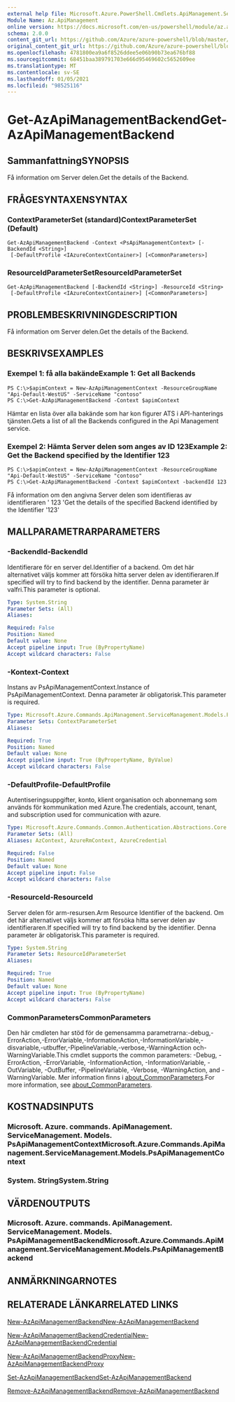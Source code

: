 ```yaml
---
external help file: Microsoft.Azure.PowerShell.Cmdlets.ApiManagement.ServiceManagement.dll-Help.xml
Module Name: Az.ApiManagement
online version: https://docs.microsoft.com/en-us/powershell/module/az.apimanagement/get-azapimanagementbackend
schema: 2.0.0
content_git_url: https://github.com/Azure/azure-powershell/blob/master/src/ApiManagement/ApiManagement/help/Get-AzApiManagementBackend.md
original_content_git_url: https://github.com/Azure/azure-powershell/blob/master/src/ApiManagement/ApiManagement/help/Get-AzApiManagementBackend.md
ms.openlocfilehash: 4781800ea9a6f8526ddee5e06b90b73ea676bf88
ms.sourcegitcommit: 68451baa389791703e666d95469602c5652609ee
ms.translationtype: MT
ms.contentlocale: sv-SE
ms.lasthandoff: 01/05/2021
ms.locfileid: "98525116"
---
```

# <span data-ttu-id="375f8-101">Get-AzApiManagementBackend</span><span class="sxs-lookup"><span data-stu-id="375f8-101">Get-AzApiManagementBackend</span></span>

## <span data-ttu-id="375f8-102">Sammanfattning</span><span class="sxs-lookup"><span data-stu-id="375f8-102">SYNOPSIS</span></span>
<span data-ttu-id="375f8-103">Få information om Server delen.</span><span class="sxs-lookup"><span data-stu-id="375f8-103">Get the details of the Backend.</span></span>

## <span data-ttu-id="375f8-104">FRÅGESYNTAXEN</span><span class="sxs-lookup"><span data-stu-id="375f8-104">SYNTAX</span></span>

### <span data-ttu-id="375f8-105">ContextParameterSet (standard)</span><span class="sxs-lookup"><span data-stu-id="375f8-105">ContextParameterSet (Default)</span></span>
```
Get-AzApiManagementBackend -Context <PsApiManagementContext> [-BackendId <String>]
 [-DefaultProfile <IAzureContextContainer>] [<CommonParameters>]
```

### <span data-ttu-id="375f8-106">ResourceIdParameterSet</span><span class="sxs-lookup"><span data-stu-id="375f8-106">ResourceIdParameterSet</span></span>
```
Get-AzApiManagementBackend [-BackendId <String>] -ResourceId <String>
 [-DefaultProfile <IAzureContextContainer>] [<CommonParameters>]
```

## <span data-ttu-id="375f8-107">PROBLEMBESKRIVNING</span><span class="sxs-lookup"><span data-stu-id="375f8-107">DESCRIPTION</span></span>
<span data-ttu-id="375f8-108">Få information om Server delen.</span><span class="sxs-lookup"><span data-stu-id="375f8-108">Get the details of the Backend.</span></span>

## <span data-ttu-id="375f8-109">BESKRIVS</span><span class="sxs-lookup"><span data-stu-id="375f8-109">EXAMPLES</span></span>

### <span data-ttu-id="375f8-110">Exempel 1: få alla bakände</span><span class="sxs-lookup"><span data-stu-id="375f8-110">Example 1: Get all Backends</span></span>
```
PS C:\>$apimContext = New-AzApiManagementContext -ResourceGroupName "Api-Default-WestUS" -ServiceName "contoso"
PS C:\>Get-AzApiManagementBackend -Context $apimContext
```

<span data-ttu-id="375f8-111">Hämtar en lista över alla bakände som har kon figurer ATS i API-hanterings tjänsten.</span><span class="sxs-lookup"><span data-stu-id="375f8-111">Gets a list of all the Backends configured in the Api Management service.</span></span>

### <span data-ttu-id="375f8-112">Exempel 2: Hämta Server delen som anges av ID 123</span><span class="sxs-lookup"><span data-stu-id="375f8-112">Example 2: Get the Backend specified by the Identifier 123</span></span>
```
PS C:\>$apimContext = New-AzApiManagementContext -ResourceGroupName "Api-Default-WestUS" -ServiceName "contoso"
PS C:\>Get-AzApiManagementBackend -Context $apimContext -backendId 123
```

<span data-ttu-id="375f8-113">Få information om den angivna Server delen som identifieras av identifieraren ' 123 '</span><span class="sxs-lookup"><span data-stu-id="375f8-113">Get the details of the specified Backend identified by the Identifier '123'</span></span>

## <span data-ttu-id="375f8-114">MALLPARAMETRAR</span><span class="sxs-lookup"><span data-stu-id="375f8-114">PARAMETERS</span></span>

### <span data-ttu-id="375f8-115">-BackendId</span><span class="sxs-lookup"><span data-stu-id="375f8-115">-BackendId</span></span>
<span data-ttu-id="375f8-116">Identifierare för en server del.</span><span class="sxs-lookup"><span data-stu-id="375f8-116">Identifier of a backend.</span></span>
<span data-ttu-id="375f8-117">Om det här alternativet väljs kommer att försöka hitta server delen av identifieraren.</span><span class="sxs-lookup"><span data-stu-id="375f8-117">If specified will try to find backend by the identifier.</span></span>
<span data-ttu-id="375f8-118">Denna parameter är valfri.</span><span class="sxs-lookup"><span data-stu-id="375f8-118">This parameter is optional.</span></span>

```yaml
Type: System.String
Parameter Sets: (All)
Aliases:

Required: False
Position: Named
Default value: None
Accept pipeline input: True (ByPropertyName)
Accept wildcard characters: False
```

### <span data-ttu-id="375f8-119">-Kontext</span><span class="sxs-lookup"><span data-stu-id="375f8-119">-Context</span></span>
<span data-ttu-id="375f8-120">Instans av PsApiManagementContext.</span><span class="sxs-lookup"><span data-stu-id="375f8-120">Instance of PsApiManagementContext.</span></span>
<span data-ttu-id="375f8-121">Denna parameter är obligatorisk.</span><span class="sxs-lookup"><span data-stu-id="375f8-121">This parameter is required.</span></span>

```yaml
Type: Microsoft.Azure.Commands.ApiManagement.ServiceManagement.Models.PsApiManagementContext
Parameter Sets: ContextParameterSet
Aliases:

Required: True
Position: Named
Default value: None
Accept pipeline input: True (ByPropertyName, ByValue)
Accept wildcard characters: False
```

### <span data-ttu-id="375f8-122">-DefaultProfile</span><span class="sxs-lookup"><span data-stu-id="375f8-122">-DefaultProfile</span></span>
<span data-ttu-id="375f8-123">Autentiseringsuppgifter, konto, klient organisation och abonnemang som används för kommunikation med Azure.</span><span class="sxs-lookup"><span data-stu-id="375f8-123">The credentials, account, tenant, and subscription used for communication with azure.</span></span>

```yaml
Type: Microsoft.Azure.Commands.Common.Authentication.Abstractions.Core.IAzureContextContainer
Parameter Sets: (All)
Aliases: AzContext, AzureRmContext, AzureCredential

Required: False
Position: Named
Default value: None
Accept pipeline input: False
Accept wildcard characters: False
```

### <span data-ttu-id="375f8-124">-ResourceId</span><span class="sxs-lookup"><span data-stu-id="375f8-124">-ResourceId</span></span>
<span data-ttu-id="375f8-125">Server delen för arm-resursen.</span><span class="sxs-lookup"><span data-stu-id="375f8-125">Arm Resource Identifier of the backend.</span></span> <span data-ttu-id="375f8-126">Om det här alternativet väljs kommer att försöka hitta server delen av identifieraren.</span><span class="sxs-lookup"><span data-stu-id="375f8-126">If specified will try to find backend by the identifier.</span></span> <span data-ttu-id="375f8-127">Denna parameter är obligatorisk.</span><span class="sxs-lookup"><span data-stu-id="375f8-127">This parameter is required.</span></span>

```yaml
Type: System.String
Parameter Sets: ResourceIdParameterSet
Aliases:

Required: True
Position: Named
Default value: None
Accept pipeline input: True (ByPropertyName)
Accept wildcard characters: False
```

### <span data-ttu-id="375f8-128">CommonParameters</span><span class="sxs-lookup"><span data-stu-id="375f8-128">CommonParameters</span></span>
<span data-ttu-id="375f8-129">Den här cmdleten har stöd för de gemensamma parametrarna:-debug,-ErrorAction,-ErrorVariable,-InformationAction,-InformationVariable,-disvariable,-utbuffer,-PipelineVariable,-verbose,-WarningAction och-WarningVariable.</span><span class="sxs-lookup"><span data-stu-id="375f8-129">This cmdlet supports the common parameters: -Debug, -ErrorAction, -ErrorVariable, -InformationAction, -InformationVariable, -OutVariable, -OutBuffer, -PipelineVariable, -Verbose, -WarningAction, and -WarningVariable.</span></span> <span data-ttu-id="375f8-130">Mer information finns i [about_CommonParameters](http://go.microsoft.com/fwlink/?LinkID=113216).</span><span class="sxs-lookup"><span data-stu-id="375f8-130">For more information, see [about_CommonParameters](http://go.microsoft.com/fwlink/?LinkID=113216).</span></span>

## <span data-ttu-id="375f8-131">KOSTNADS</span><span class="sxs-lookup"><span data-stu-id="375f8-131">INPUTS</span></span>

### <span data-ttu-id="375f8-132">Microsoft. Azure. commands. ApiManagement. ServiceManagement. Models. PsApiManagementContext</span><span class="sxs-lookup"><span data-stu-id="375f8-132">Microsoft.Azure.Commands.ApiManagement.ServiceManagement.Models.PsApiManagementContext</span></span>

### <span data-ttu-id="375f8-133">System. String</span><span class="sxs-lookup"><span data-stu-id="375f8-133">System.String</span></span>

## <span data-ttu-id="375f8-134">VÄRDEN</span><span class="sxs-lookup"><span data-stu-id="375f8-134">OUTPUTS</span></span>

### <span data-ttu-id="375f8-135">Microsoft. Azure. commands. ApiManagement. ServiceManagement. Models. PsApiManagementBackend</span><span class="sxs-lookup"><span data-stu-id="375f8-135">Microsoft.Azure.Commands.ApiManagement.ServiceManagement.Models.PsApiManagementBackend</span></span>

## <span data-ttu-id="375f8-136">ANMÄRKNINGAR</span><span class="sxs-lookup"><span data-stu-id="375f8-136">NOTES</span></span>

## <span data-ttu-id="375f8-137">RELATERADE LÄNKAR</span><span class="sxs-lookup"><span data-stu-id="375f8-137">RELATED LINKS</span></span>

[<span data-ttu-id="375f8-138">New-AzApiManagementBackend</span><span class="sxs-lookup"><span data-stu-id="375f8-138">New-AzApiManagementBackend</span></span>](./New-AzApiManagementBackend.md)

[<span data-ttu-id="375f8-139">New-AzApiManagementBackendCredential</span><span class="sxs-lookup"><span data-stu-id="375f8-139">New-AzApiManagementBackendCredential</span></span>](./New-AzApiManagementBackendCredential.md)

[<span data-ttu-id="375f8-140">New-AzApiManagementBackendProxy</span><span class="sxs-lookup"><span data-stu-id="375f8-140">New-AzApiManagementBackendProxy</span></span>](./New-AzApiManagementBackendProxy.md)

[<span data-ttu-id="375f8-141">Set-AzApiManagementBackend</span><span class="sxs-lookup"><span data-stu-id="375f8-141">Set-AzApiManagementBackend</span></span>](./Set-AzApiManagementBackend.md)

[<span data-ttu-id="375f8-142">Remove-AzApiManagementBackend</span><span class="sxs-lookup"><span data-stu-id="375f8-142">Remove-AzApiManagementBackend</span></span>](./Remove-AzApiManagementBackend.md)
